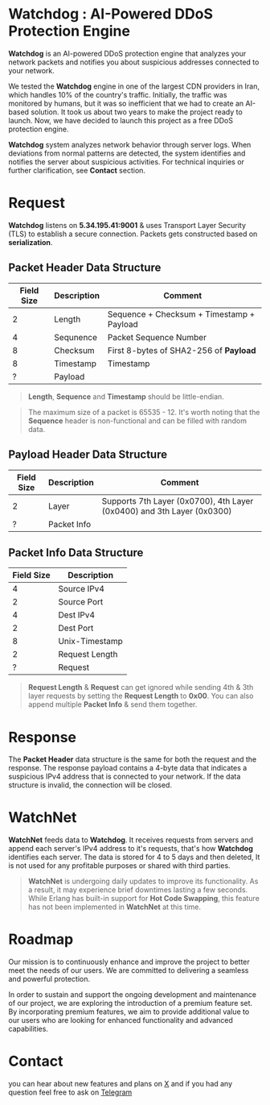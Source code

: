 # Watchdog : AI-Powered DDoS Protection Engine

**Watchdog** is an AI-powered DDoS protection engine that analyzes your network packets and notifies you about suspicious addresses connected to your network.

We tested the **Watchdog** engine in one of the largest CDN providers in Iran, which handles 10% of the country's traffic. Initially, the traffic was monitored by humans, but it was so inefficient that we had to create an AI-based solution. It took us about two years to make the project ready to launch. Now, we have decided to launch this project as a free DDoS protection engine.

**Watchdog** system analyzes network behavior through server logs. When deviations from normal patterns are detected, the system identifies and notifies the server about suspicious activities. For technical inquiries or further clarification, see **Contact** section.

# Request
**Watchdog** listens on **5.34.195.41:9001** & uses Transport Layer Security (TLS) to establish a secure connection. Packets gets constructed based on **serialization**.

## Packet Header Data Structure

|Field Size		|Description   |Comment  			  					        |
|---------------|--------------|------------------------------------------------|
| 2				| Length	   | Sequence + Checksum + Timestamp + Payload		|
| 4				| Sequnence    | Packet Sequence Number 			        	|
| 8				| Checksum     | First 8-bytes of SHA2-256 of **Payload**    	|
| 8				| Timestamp	   | Timestamp                                      |
| ?				| Payload	   |                                                |

> **Length**, **Sequence** and **Timestamp** should be little-endian.

> The maximum size of a packet is 65535 - 12. It's worth noting that the **Sequence** header is non-functional and can be filled with random data.

## Payload Header Data Structure
|Field Size		|Description    |Comment  		    	                           |
|---------------|---------------|--------------------------------------------------|
| 2				| Layer	   		| Supports 7th Layer (0x0700)‌, 4th Layer (0x0400) and 3th Layer (0x0300) |
| ?				| Packet Info   |                                                  |

## Packet Info Data Structure
|Field Size|Description     |
|----------|----------------|
| 4		   | Source IPv4    |
| 2	       | Source Port    |
| 4		   | Dest IPv4      |
| 2		   | Dest Port	    |
| 8		   | Unix-Timestamp |
| 2		   | Request Length |
| ?		   | Request	    | 

> **Request Length** & **Request** can get ignored while sending 4th & 3th layer requests by setting the **Request Length** to **0x00**. You can also append multiple **Packet Info** & send them together.

# Response
The **Packet Header** data structure is the same for both the request and the response. The response payload contains a 4-byte data that indicates a suspicious IPv4 address that is connected to your network. If the data structure is invalid, the connection will be closed.

# WatchNet
**WatchNet** feeds data to **Watchdog**. It receives requests from servers and append each server's IPv4 address to it's requests, that's how **Watchdog** identifies each server. The data is stored for 4 to 5 days and then deleted, It is not used for any profitable purposes or shared with third parties.

> **WatchNet** is undergoing daily updates to improve its functionality. As a result, it may experience brief downtimes lasting a few seconds. While Erlang has built-in support for **Hot Code Swapping**, this feature has not been implemented in **WatchNet** at this time.

# Roadmap

Our mission is to continuously enhance and improve the project to better meet the needs of our users. We are committed to delivering a seamless and powerful protection.

In order to sustain and support the ongoing development and maintenance of our project, we are exploring the introduction of a premium feature set. By incorporating premium features, we aim to provide additional value to our users who are looking for enhanced functionality and advanced capabilities.

# Contact

you can hear about new features and plans on [X](https://twitter.com/RoAbraTelecom) and if you had any question feel free to ask on [Telegram](t.me/RoAbraDev)